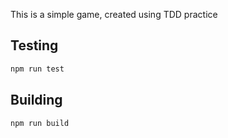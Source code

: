 This is a simple game, created using TDD practice

## Testing
``` bash
npm run test
```

## Building
``` bash
npm run build
```